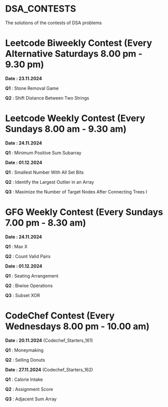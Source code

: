 # DSA_CONTESTS
The solutions of the contests of DSA problems

# Leetcode Biweekly Contest (Every Alternative Saturdays 8.00 pm - 9.30 pm)

**Date : 23.11.2024** 

**Q1** : Stone Removal Game

**Q2** : Shift Distance Between Two Strings

# Leetcode Weekly Contest (Every Sundays 8.00 am - 9.30 am)

**Date : 24.11.2024** 

**Q1** : Minimum Positive Sum Subarray 

**Date : 01.12.2024** 

**Q1** : Smallest Number With All Set Bits

**Q2** : Identify the Largest Outlier in an Array

**Q3** : Maximize the Number of Target Nodes After Connecting Trees I

# GFG Weekly Contest (Every Sundays 7.00 pm - 8.30 am)

**Date : 24.11.2024** 

**Q1** : Max X

**Q2** : Count Valid Pairs

**Date : 01.12.2024** 

**Q1** : Seating Arrangement

**Q2** : Biwise Operations

**Q3** : Subset XOR

# CodeChef Contest (Every Wednesdays 8.00 pm - 10.00 am)

**Date : 20.11.2024** (Codechef_Starters_161)

**Q1** : Moneymaking

**Q2** : Selling Donuts

**Date : 27.11.2024** (Codechef_Starters_162)

**Q1** : Calorie Intake

**Q2** : Assignment Score

**Q3** : Adjacent Sum Array



